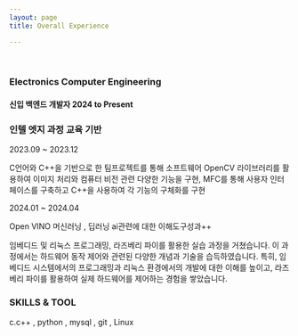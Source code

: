 ```yaml
---
layout: page
title: Overall Experience

---
```

<br/>

### Electronics Computer Engineering
#### 신입 백엔드 개발자  2024 to Present

### 인텔 엣지 과정 교육 기반 
2023.09 ~ 2023.12

C언어와 C++을 기반으로 한 팀프로젝트를 통해 소프트웨어 OpenCV 라이브러리를 활용하여 
이미지 처리와 컴퓨터 비전 관련 다양한 기능을 구현, MFC를 통해 사용자 인터페이스를 구축하고
C++을 사용하여 각 기능의 구체화를 구현

2024.01 ~ 2024.04

Open VINO 머신러닝 , 딥러닝 ai관련에 대한 이해도구성과++  

임베디드 및 리눅스 프로그래밍, 라즈베리 파이를 활용한 실습 과정을 거쳤습니다. 
이 과정에서는 하드웨어 동작 제어와 관련된 다양한 개념과 기술을 습득하였습니다. 
특히, 임베디드 시스템에서의 프로그래밍과 리눅스 환경에서의 개발에 대한 이해를 높이고, 
라즈베리 파이를 활용하여 실제 하드웨어를 제어하는 경험을 쌓았습니다.

### SKILLS & TOOL


c.c++ , python , mysql , git , Linux   


<br/>


